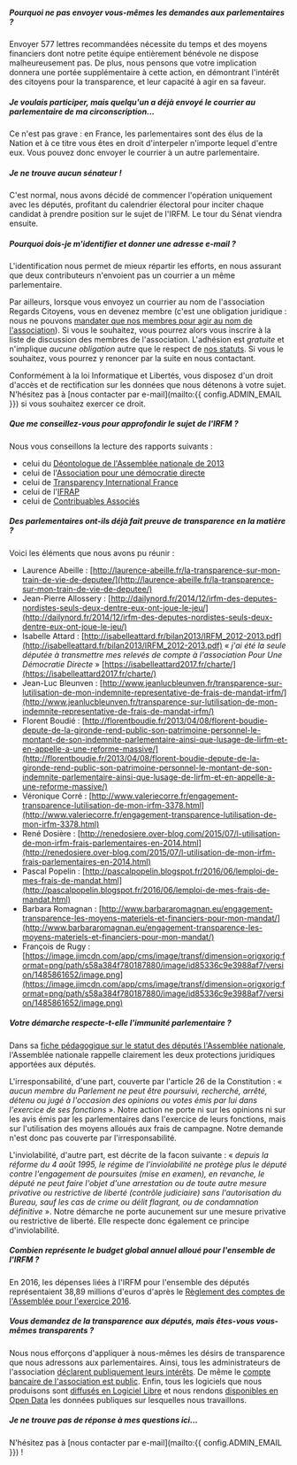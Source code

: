 ##### Pourquoi ne pas envoyer vous-mêmes les demandes aux parlementaires ?

Envoyer 577 lettres recommandées nécessite du temps et des moyens financiers dont notre petite équipe entièrement bénévole ne dispose malheureusement pas. De plus, nous pensons que votre implication donnera une portée supplémentaire à cette action, en démontrant l'intérêt des citoyens pour la transparence, et leur capacité à agir en sa faveur.

##### Je voulais participer, mais quelqu'un a déjà envoyé le courrier au parlementaire de ma circonscription…

Ce n'est pas grave : en France, les parlementaires sont des élus de la Nation et à ce titre vous êtes en droit d'interpeler n'importe lequel d'entre eux. Vous pouvez donc envoyer le courrier à un autre parlementaire.

##### Je ne trouve aucun sénateur !

C'est normal, nous avons décidé de commencer l'opération uniquement avec les députés, profitant du calendrier électoral pour inciter chaque candidat à prendre position sur le sujet de l'IRFM. Le tour du Sénat viendra ensuite.

##### Pourquoi dois-je m'identifier et donner une adresse e-mail ?

L'identification nous permet de mieux répartir les efforts, en nous assurant que deux contributeurs n'envoient pas un courrier a un même parlementaire.

Par ailleurs, lorsque vous envoyez un courrier au nom de l'association Regards Citoyens, vous en devenez membre (c'est une obligation juridique : nous ne pouvons [mandater que nos membres pour agir au nom de l'association](https://www.regardscitoyens.org/documents/association/20170514_RegardsCitoyens_PVConseilAdministration_mandat.pdf)).  Si vous le souhaitez, vous pourrez alors vous inscrire à la liste de discussion des membres de l'association.  L'adhésion est *gratuite* et n'implique *aucune obligation* autre que le respect de [nos statuts](https://www.regardscitoyens.org/documents/RegardsCitoyens-Statuts-v2.pdf).  Si vous le souhaitez, vous pourrez y renoncer par la suite en nous contactant.

Conformément à la loi Informatique et Libertés, vous disposez d'un droit d'accès et de rectification sur les données que nous détenons à votre sujet. N'hésitez pas à [nous contacter par e-mail](mailto:{{ config.ADMIN_EMAIL }}) si vous souhaitez exercer ce droit.

##### Que me conseillez-vous pour approfondir le sujet de l'IRFM ?

Nous vous conseillons la lecture des rapports suivants :

* celui du [Déontologue de l'Assemblée nationale de 2013](http://www.assemblee-nationale.fr/qui/deontologue-rapport-2013.pdf)
* celui de l'[Association pour une démocratie directe](http://www.pour-une-democratie-directe.fr/documents/Rapport-AP1DD-01_IRFM.pdf)
* celui de [Transparency International France](https://transparency-france.org/wp-content/uploads/2016/10/Pr%C3%A9voir-la-publication-par-les-parlementaires-des-d%C3%A9penses-prises-en-charge-par-leurs-indemnit%C3%A9s-repr%C3%A9sentatives-de-frais-de-mandat-V2.pdf)
* celui de l'[IFRAP](http://www.ifrap.org/etat-et-collectivites/indemnite-de-representation-et-de-frais-de-mandats-irfm-et-amendement-courson)
* celui de [Contribuables Associés](http://www.contribuables.org/2015/12/frais-de-mandat-pour-un-controle-systematique/)

##### Des parlementaires ont-ils déjà fait preuve de transparence en la matière ?

Voici les éléments que nous avons pu réunir :

* Laurence Abeille : [http://laurence-abeille.fr/la-transparence-sur-mon-train-de-vie-de-deputee/](http://laurence-abeille.fr/la-transparence-sur-mon-train-de-vie-de-deputee/)
* Jean-Pierre Allossery : [http://dailynord.fr/2014/12/irfm-des-deputes-nordistes-seuls-deux-dentre-eux-ont-joue-le-jeu/](http://dailynord.fr/2014/12/irfm-des-deputes-nordistes-seuls-deux-dentre-eux-ont-joue-le-jeu/)
* Isabelle Attard : [http://isabelleattard.fr/bilan2013/IRFM_2012-2013.pdf](http://isabelleattard.fr/bilan2013/IRFM_2012-2013.pdf) « *j'ai été la seule députée à transmettre mes relevés de compte à l'association Pour Une Démocratie Directe* » [https://isabelleattard2017.fr/charte/](https://isabelleattard2017.fr/charte/)
* Jean-Luc Bleunven : [http://www.jeanlucbleunven.fr/transparence-sur-lutilisation-de-mon-indemnite-representative-de-frais-de-mandat-irfm/](http://www.jeanlucbleunven.fr/transparence-sur-lutilisation-de-mon-indemnite-representative-de-frais-de-mandat-irfm/)
* Florent Boudié : [http://florentboudie.fr/2013/04/08/florent-boudie-depute-de-la-gironde-rend-public-son-patrimoine-personnel-le-montant-de-son-indemnite-parlementaire-ainsi-que-lusage-de-lirfm-et-en-appelle-a-une-reforme-massive/](http://florentboudie.fr/2013/04/08/florent-boudie-depute-de-la-gironde-rend-public-son-patrimoine-personnel-le-montant-de-son-indemnite-parlementaire-ainsi-que-lusage-de-lirfm-et-en-appelle-a-une-reforme-massive/)
* Véronique Corré : [http://www.valeriecorre.fr/engagement-transparence-lutilisation-de-mon-irfm-3378.html](http://www.valeriecorre.fr/engagement-transparence-lutilisation-de-mon-irfm-3378.html)
* René Dosière : [http://renedosiere.over-blog.com/2015/07/l-utilisation-de-mon-irfm-frais-parlementaires-en-2014.html](http://renedosiere.over-blog.com/2015/07/l-utilisation-de-mon-irfm-frais-parlementaires-en-2014.html)
* Pascal Popelin : [http://pascalpopelin.blogspot.fr/2016/06/lemploi-de-mes-frais-de-mandat.html](http://pascalpopelin.blogspot.fr/2016/06/lemploi-de-mes-frais-de-mandat.html)
* Barbara Romagnan : [http://www.barbararomagnan.eu/engagement-transparence-les-moyens-materiels-et-financiers-pour-mon-mandat/](http://www.barbararomagnan.eu/engagement-transparence-les-moyens-materiels-et-financiers-pour-mon-mandat/)
* François de Rugy : [https://image.jimcdn.com/app/cms/image/transf/dimension=origxorig:format=png/path/s58a384f780187880/image/id85336c9e3988af7/version/1485861652/image.png](https://image.jimcdn.com/app/cms/image/transf/dimension=origxorig:format=png/path/s58a384f780187880/image/id85336c9e3988af7/version/1485861652/image.png)

##### Votre démarche respecte-t-elle l'immunité parlementaire ?

Dans sa [fiche pédagogique sur le statut des députés l'Assemblée nationale](http://www2.assemblee-nationale.fr/decouvrir-l-assemblee/role-et-pouvoirs-de-l-assemblee-nationale/le-depute/le-statut-du-depute), l'Assemblée nationale rappelle clairement les deux protections juridiques apportées aux députés.

L'irresponsabilité, d'une part, couverte par l'article 26 de la Constitution : « *aucun membre du Parlement ne peut être poursuivi, recherché, arrêté, détenu ou jugé à l'occasion des opinions ou votes émis par lui dans l'exercice de ses fonctions* ». Notre action ne porte ni sur les opinions ni sur les avis émis par les parlementaires dans l'exercice de leurs fonctions, mais sur l'utilisation des moyens alloués aux frais de campagne. Notre demande n'est donc pas couverte par l'irresponsabilité.

L'inviolabilité, d'autre part, est décrite de la facon suivante : « *depuis la réforme du 4 août 1995, le régime de l'inviolabilité ne protège plus le député contre l'engagement de poursuites (mise en examen), en revanche, le député ne peut faire l'objet d'une arrestation ou de toute autre mesure privative ou restrictive de liberté (contrôle judiciaire) sans l'autorisation du Bureau, sauf les cas de crime ou délit flagrant, ou de condamnation définitive* ». Notre démarche ne porte aucunement sur une mesure privative ou restrictive de liberté. Elle respecte donc également ce principe d'inviolabilité.

##### Combien représente le budget global annuel alloué pour l'ensemble de l'IRFM ?

En 2016, les dépenses liées à l'IRFM pour l'ensemble des députés représentaient 38,89 millions d'euros d'après le [Règlement des comptes de l'Assemblée pour l'exercice 2016](http://www2.assemblee-nationale.fr/static/comptes/comptes_2016_rapport_questeurs.pdf#page=57).

##### Vous demandez de la transparence aux députés, mais êtes-vous vous-mêmes transparents ?

Nous nous efforçons d'appliquer à nous-mêmes les désirs de transparence que nous adressons aux parlementaires. Ainsi, tous les administrateurs de l'association [déclarent publiquement leurs intérêts](https://www.regardscitoyens.org/nos-declarations-dinterets/). De même le [compte bancaire de l'association est public](https://github.com/regardscitoyens/banque/blob/master/data/history.csv). Enfin, tous les logiciels que nous produisons sont [diffusés en Logiciel Libre](https://github.com/regardscitoyens/) et nous rendons [disponibles en Open Data](http://www.nosdonnees.fr/) les données publiques sur lesquelles nous travaillons.

##### Je ne trouve pas de réponse à mes questions ici…

N'hésitez pas à [nous contacter par e-mail](mailto:{{ config.ADMIN_EMAIL }}) !
